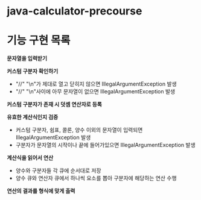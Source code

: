 # java-calculator-precourse
# 기능 구현 목록

**문자열을 입력받기**

**커스텀 구분자 확인하기**
- "//" "\n"가 제대로 열고 닫히지 않으면 IllegalArgumentException 발생
- "//" "\n"사이에 아무 문자열이 없으면 IllegalArgumentException 발생

**커스텀 구분자가 존재 시 덧셈 연산자로 등록**

**유효한 계산식인지 검증**
- 커스텀 구분자, 쉼표, 콜론, 양수 이외의 문자열이 입력되면 IllegalArgumentException 발생
- 구분자가 문자열의 시작이나 끝에 들어가있으면 IllegalArgumentException 발생

**계산식을 읽어서 연산**
- 양수와 구분자들 각 큐에 순서대로 저장
- 양수 큐와 연산자 큐에서 하나씩 요소를 뽑아 구분자에 해당하는 연산 수행

**연산의 결과를 형식에 맞게 출력**